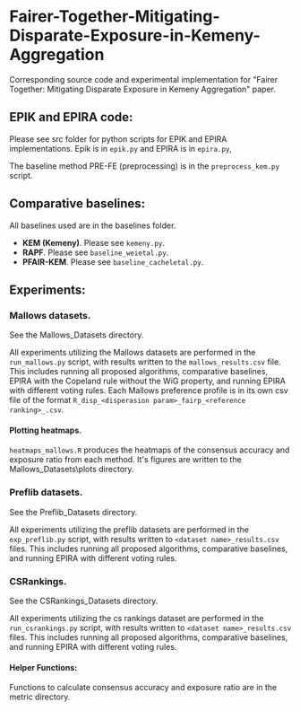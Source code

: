 # Fairer-Together-Mitigating-Disparate-Exposure-in-Kemeny-Aggregation
Corresponding source code and experimental implementation for "Fairer Together: Mitigating Disparate Exposure in Kemeny Aggregation" paper.




## EPIK and EPIRA code:

Please see src folder for python scripts for EPIK and EPIRA implementations.
Epik is in `epik.py` and EPIRA is in `epira.py`,

The baseline method PRE-FE (preprocessing) is in the `preprocess_kem.py` script. 

## Comparative baselines:

All baselines used are in the baselines folder. 
 - **KEM (Kemeny)**. Please see `kemeny.py`.
 - **RAPF**. Please see `baseline_weietal.py`.
 - **PFAIR-KEM**. Please see `baseline_cacheletal.py`.
 

## Experiments:
### Mallows datasets.
See the Mallows_Datasets directory.

All experiments utilizing the Mallows datasets are performed in the `run_mallows.py` script, with results written to the `mallows_results.csv` file. This includes running all proposed algorithms, comparative baselines, EPIRA with the Copeland rule without the WiG property, and running EPIRA with different voting rules. Each Mallows preference profile is in its own csv file of the format `R_disp_<disperasion param>_fairp_<reference ranking>_.csv`.
#### Plotting heatmaps.
`heatmaps_mallows.R` produces the heatmaps of the consensus accuracy and exposure ratio from each method. It's figures are written to the Mallows_Datasets\plots directory.  

### Preflib datasets.
See the Preflib_Datasets directory.

All experiments utilizing the preflib datasets are performed in the `exp_preflib.py` script, with results written to `<dataset name>_results.csv` files. This includes running all proposed algorithms, comparative baselines, and running EPIRA with different voting rules.

### CSRankings.
See the CSRankings_Datasets directory.

All experiments utilizing the cs rankings dataset are performed in the `run_csrankings.py` script, with results written to `<dataset name>_results.csv` files. This includes running all proposed algorithms, comparative baselines, and running EPIRA with different voting rules.


#### Helper Functions:
Functions to calculate consensus accuracy and exposure ratio are in the metric directory.